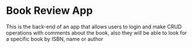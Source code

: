 # Book Review App

This is the back-end of an app that allows users to login and make CRUD operations with comments about the book,
also they will be able to look for a specific book by ISBN, name or author
